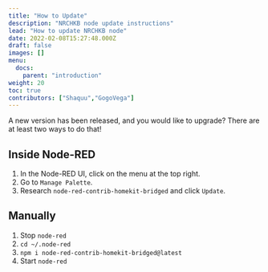 ```yaml
---
title: "How to Update"
description: "NRCHKB node update instructions"
lead: "How to update NRCHKB node"
date: 2022-02-08T15:27:48.000Z
draft: false
images: []
menu:
  docs:
    parent: "introduction"
weight: 20
toc: true
contributors: ["Shaquu","GogoVega"]
---
```


A new version has been released, and you would like to upgrade? There are at least two ways to do that!

## Inside Node-RED

1. In the Node-RED UI, click on the menu at the top right.
2. Go to `Manage Palette`.
3. Research `node-red-contrib-homekit-bridged` and click `Update`.

## Manually

1. Stop `node-red`
2. `cd ~/.node-red`
3. `npm i node-red-contrib-homekit-bridged@latest`
4. Start `node-red`
